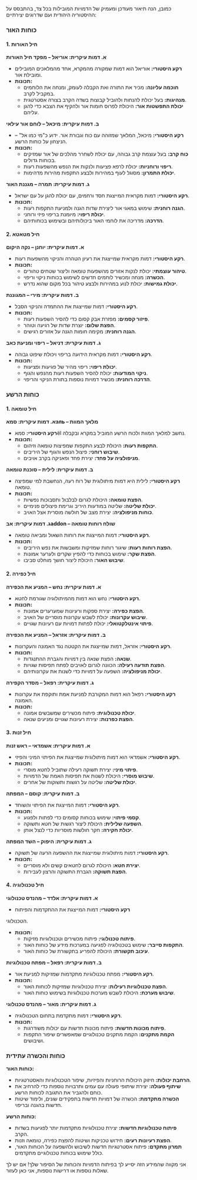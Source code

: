 כמובן, הנה תיאור מעודכן ומעמיק של הדמויות המובילות בכל צד, בהתבסס על ההיסטוריה היהודית ועם שדרוגים יצירתיים:

### **כוחות האור**

#### **1. חיל האורות**

**א. דמות עיקרית: אוריאל – מפקד חיל האורות**

- **רקע היסטורי:** אוריאל הוא דמות שמקורה מהמקרא, אחד מהמלאכים המובילים ומובילת אור.
- **תכונות:**
  - **חוכמה עליונה:** מכיר את התורה ואת הקבלה לעומק, ומנחה את הלוחמים במקביל לקרב.
  - **מנהיגות:** בעל יכולת להנחות ולהוביל קבוצות בשדה הקרב בצורה אסטרטגית.
  - **יכולת התפשטות אור:** היכולת לפרוס חומות אור ולהקיף את הצבא כדי להגן עליהם.
  
**ב. דמות עיקרית: מיכאל – לוחם אור עילאי**

- **רקע היסטורי:** מיכאל, המלאך שמזוהה עם כוח וגבורת אור. ידוע כ"מי כמו אל" – הניצחון על כוחות הרשע.
- **תכונות:**
  - **כוח קרב:** בעל עוצמת קרב גבוהה, עם יכולת לשחרר מהלכים של אור שמזיקים בכוחות גדולים.
  - **ריפוי ורוחניות:** יכולת לרפא פציעות ולנקות את הנפש מהשפעות רעות.
  - **יכולת התמרון:** מסוגל לעוף במהירות ולבצע התקפות מהירות מדהימות.

**ג. דמות עיקרית: תמרה – מגננת האור**

- **רקע היסטורי:** דמות מקראית המייצגת חסד ורחמים, עם יכולת להגן על עם ישראל.
- **תכונות:**
  - **הגנה רוחנית:** שימוש במאגי אור ליצירת שדות הגנה ולמניעת התקפות רעות.
  - **יכולת ריפוי:** מיומנת בריפוי פיזי ורוחני.
  - **הדרכה:** מדריכה את לוחמי האור ביכולותיהם ובשימוש בכוחותיהם.

#### **2. חיל מטאטא**

**א. דמות עיקרית: יוחנן – נקה היקום**

- **רקע היסטורי:** דמות מקראית שמייצגת את רעיון הטהרה והניקוי מהשפעות רעות.
- **תכונות:**
  - **טיהור עוצמתי:** יכולת לנקות אזורים מהשפעות טומאה וליצור שטחים טהורים.
  - **הכשרה:** מנחה ומכשיר לוחמים חדשים לשימוש בכוחות ניקוי וריפוי.
  - **יכולת גמישות:** יכולת לנוע במהירות ולבצע טיהור בכל מקום שהוא נדרש.

**ב. דמות עיקרית: מירי – המגוננת**

- **רקע היסטורי:** דמות שמייצגת את ההתמדה והניקוי הסבל.
- **תכונות:**
  - **פיזור קסמים:** מפזרת אבק קסום כדי להסיר השפעות רעות.
  - **הפצת שלום:** יוצרת שדות של רגיעה וטוהר.
  - **הגנה רוחנית:** מקימה חומות הגנה על אזורים רגישים.

**ג. דמות עיקרית: דניאל – ריפוי ומניעת כאב**

- **רקע היסטורי:** דמות מקראית הידועה בריפוי ויכולת שיפוט גבוהה.
- **תכונות:**
  - **יכולת ריפוי:** ריפוי מהיר של פגיעות ופציעות.
  - **ניקוי המודעות:** יכולת להסיר השפעות רעות מהנפש והגוף.
  - **הדרכה רוחנית:** מכשיר דמויות נוספות בתורת הניקוי והריפוי.

### **כוחות הרשע**

#### **1. חיל טומאה**

**א. דמות עיקרית: סמאэль – מלאך המוות**

- **רקע היסטורי:** סמאël נחשב למלאך המוות ולכוח הרשע המוביל במקרא ובקבלה.
- **תכונות:**
  - **התקפות רעות:** היכולת לבצע התקפות שמפיצות טומאה וזיהום.
  - **שיבוש רוחני:** פיצול הנפש והגוף של היריבים.
  - **מניפולציה על פחד:** יצירת פחד ופאניקה בקרב אויבים.

**ב. דמות עיקרית: לילית – סוכנת טומאה**

- **רקע היסטורי:** לילית היא דמות מיתולוגית של רוח רעה, הנחשבת למי שמפיצה טומאה.
- **תכונות:**
  - **הפצת טומאה:** היכולת לגרום לבלבול ותסבוכות נפשיות.
  - **יכולת שליטה:** שליטה במודעות היריב וגרימת פיצולים פנימיים.
  - **כוחות מניפולציה:** יצירת מצב של חולשה מוסרית אצל האויב.

**ג. דמות עיקרית: אבaddon – שולח רוחות טומאה**

- **רקע היסטורי:** דמות המייצגת את רוחות השאול ומביאה טומאה.
- **תכונות:**
  - **הפצת רוחות רעות:** שיגור רוחות שמזיקות ומשבשות את נפש היריבים.
  - **הפצת שקר:** שימוש בכוחות כדי להפיץ שקרים ולערער אמונות.
  - **שיבוש האור:** היכולת ליצור חושך מוחלט סביבו.

#### **2. חיל כפירה**

**א. דמות עיקרית: נחש – המניע את הכפירה**

- **רקע היסטורי:** נחש הוא דמות מהמיתולוגיה שגורמת לחטא.
- **תכונות:**
  - **הפצת כפירה:** יצירת ספקות ורעיונות שמערערים אמונות.
  - **שיבוש עקרונות:** יכולת לשבש עקרונות מוסריים של האויב.
  - **פיתוי אינטלקטואלי:** יכולת לפתות דמויות עם רעיונות שגויים.

**ב. דמות עיקרית: אזראל – המניע את הכפירה**

- **רקע היסטורי:** אזראל, דמות שמייצגת את הקטטה נגד האמונה והעקרונות.
- **תכונות:**
  - **שנאה:** הפצת שנאה בין דמויות והגברת ההתנגדות.
  - **הפצת תודעה רעילה:** הכוונה לגרום לאויבים לפתח תפיסות שגויות.
  - **יכולת מניפולציה:** השפעה על דמויות כדי לשנות את עקרונותיהם.

**ג. דמות עיקרית: רפאל – מסדר הקפירה**

- **רקע היסטורי:** רפאל הוא דמות המקורבת למניעת אמת ותוקפת את עקרונות האמונה.
- **תכונות:**
  - **יכולת טכנולוגית:** פיתוח מכשירים שמשבשים אמונה.
  - **הפצת כפרנות:** יצירת רעיונות שגויים ומניעים שנאה.

#### **3. חיל זנות**

**א. דמות עיקרית: אשמדאי – ראש זנות**

- **רקע היסטורי:** אשמדאי הוא דמות מיתולוגית שמייצגת את הפיתוי המיני והפיזי.
- **תכונות:**
  - **פיתוי מיני:** יצירת תשוקה רעילה שתוביל לחטא מוסרי.
  - **שיבוש מוסרי:** היכולת לשנות את תפיסות האמת של הדמויות.
  - **יכולת שליטה:** שליטה על רגשות ותשוקות של אחרים.

**ב. דמות עיקרית: קוסם – המפתה**

- **רקע היסטורי:** דמות המייצגת את הפיתוי והשוחד.
- **תכונות:**
  - **קסמי פיתוי:** שימוש בכוחות קסומים כדי לפתות ולפגוע.
  - **השפעה שלילית:** היכולת ליצור רגשות של חטא ותשוקה.
  - **יכולת חקירה:** חקר חולשות מוסריות כדי לנצל אותן.

**ג. דמות עיקרית: היפוק – השד המפתה**

- **רקע היסטורי:** דמות מיתולוגית שמייצגת את ההשפעה הרעה של תשוקה.
- **תכונות:**
  - **יצירת חטא:** היכולת לגרום לחטאים קשים ולא מוסריים.
  - **הפצת תשוקה:** הגברת התשוקה והרצון לעבירות.

#### **4. חיל טכנולוגיה**

**א. דמות עיקרית: אלדד – מהנדס טכנולוגי**

- **רקע היסטורי:** דמות המייצגת את ההתקדמות והפיתוח

 הטכנולוגי.

- **תכונות:**
  - **פיתוח טכנולוגי:** פיתוח מכשירים וטכנולוגיות מזיקות.
  - **התקפות סייבר:** שימוש בטכנולוגיה לפגיעה במערכות מידע של כוחות האור.
  - **עיכוב תקשורת:** היכולת להפריע בתקשורת של כוחות האור.

**ב. דמות עיקרית: רפאל – מפתח טכנולוגיות**

- **רקע היסטורי:** מפתח טכנולוגיות מתקדמות שמזיקות למניעת אור.
- **תכונות:**
  - **הפצת טכנולוגיות רעילות:** יצירת טכנולוגיות שמזיקות לכוחות האור.
  - **שיבוש מערכת:** היכולת לשבש מערכות טכנולוגיות בשימוש כוחות האור.

**ג. דמות עיקרית: מאור – מהנדס טכנולוגי**

- **רקע היסטורי:** דמות מתקדמת בתחום הטכנולוגיה.
- **תכונות:**
  - **פיתוח מכונות חדשות:** פיתוח מכונות חדשות עם יכולות משודרגות.
  - **הקמת מתקנים:** הקמת מתקנים טכנולוגיים שמאפשרים שיפור התקפות ושיבושים.

### **כוחות והכשרה עתידית**

**כוחות האור:**

- **הרחבת יכולות:** חיזוק היכולות הרוחניות והפיזיות, שיפור הטכנולוגיות והאסטרטגיות.
- **שיתוף פעולה:** יצירת שיתופי פעולה עם עמים ותרבויות נוספות כדי להרחיב את כוחם ולהגביר את התגובה לכוחות הרשע.
- **הכשרה מתקדמת:** הכשרה של דמויות חדשות בתפקידים שונים, ולימוד שיטות חדשות בהגנה ובריפוי.

**כוחות הרשע:**

- **פיתוח טכנולוגיות חדשות:** יצירת טכנולוגיות מתקדמות יותר לפגיעות בשדות הקרב.
- **הפצת רעיונות רעים:** חידוש טכניקות ושיטות להפצת כפירה, טומאה וזנות.
- **תמרון מתקדם:** פיתוח אסטרטגיות חדשות לשיבוש ולהשפעה על הכוחות האור, כולל שימוש בכוחות טכנולוגיים מתקדמים.

אני מקווה שהמידע הזה יסייע לך בפיתוח הדמויות והכוחות של הסיפור שלך! אם יש לך שאלות נוספות או דרישות נוספות, אני כאן לעזור.
